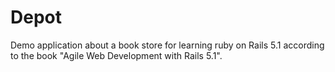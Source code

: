 # Depot

Demo application about a book store for learning ruby on Rails 5.1 according to the book "Agile Web Development with Rails 5.1".
